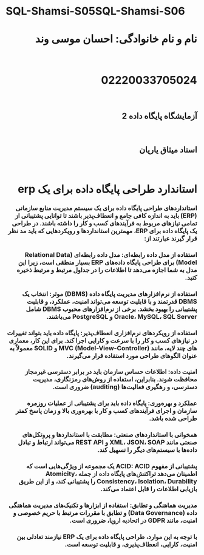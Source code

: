# SQL-Shamsi-S05SQL-Shamsi-S06

<h1 dir="rtl">نام و نام خانوادگی: احسان موسی وند</h1>
<br>
<h1 dir="rtl">02220033705024</h1>
<br>
<h2 dir="rtl">آزمایشگاه پایگاه داده 2</h2>
<br>
<h2 dir="rtl">استاد میثاق یاریان</h2>
<br>
<div dir="rtl">
<h1 dir="rtl">استاندارد طراحی پایگاه داده برای یک erp</h1>
<h3 style="text-align: right;">استانداردهای طراحی پایگاه داده برای یک سیستم مدیریت منابع سازمانی (ERP) باید به اندازه کافی جامع و انعطاف&zwnj;پذیر باشند تا توانایی پشتیبانی از تمامی نیازهای مربوط به فرآیندهای کسب و کار را داشته باشند. در طراحی یک پایگاه داده برای ERP، مهمترین استانداردها و رویکردهایی که باید مد نظر قرار گیرند عبارتند از:</h3>
<h3 style="text-align: right;">استفاده از مدل داده رابطه&zwnj;ای: مدل داده رابطه&zwnj;ای (Relational Data Model) برای طراحی پایگاه داده&zwnj;های ERP بسیار منطقی است، زیرا این مدل به شما اجازه می&zwnj;دهد تا اطلاعات را در جداول مرتبط و مرتبط ذخیره کنید.</h3>
<h3 style="text-align: right;">استفاده از نرم&zwnj;افزارهای مدیریت پایگاه داده (DBMS) موثر: انتخاب یک DBMS قدرتمند و با قابلیت توسعه می&zwnj;تواند امنیت، عملکرد، و قابلیت پشتیبانی را بهبود بخشد. برخی از نرم&zwnj;افزارهای محبوب DBMS شامل Oracle، MySQL، SQL Server و PostgreSQL می&zwnj;باشند.</h3>
<h3 style="text-align: right;">استفاده از رویکردهای نرم&zwnj;افزاری انعطاف&zwnj;پذیر: پایگاه داده باید بتواند تغییرات در نیازهای کسب و کار را با سرعت و کارایی اجرا کند. برای این کار، معماری های چند لایه، مانند MVC (Model-View-Controller) و SOLID معمولاً به عنوان الگوهای طراحی مورد استفاده قرار می&zwnj;گیرند.</h3>
<h3 style="text-align: right;">امنیت داده: اطلاعات حساس سازمان باید در برابر دسترسی غیرمجاز محافظت شوند. بنابراین، استفاده از روش&zwnj;های رمزنگاری، مدیریت دسترسی، و رهگیری فعالیت&zwnj;ها (auditing) ضروری است.</h3>
<h3 style="text-align: right;">عملکرد و بهره&zwnj;وری: پایگاه داده باید برای پشتیبانی از عملیات روزمره سازمان و اجرای فرآیندهای کسب و کار با بهره&zwnj;وری بالا و زمان پاسخ کمتر طراحی شده باشد.</h3>
<h3 style="text-align: right;">همخوانی با استانداردهای صنعتی: مطابقت با استانداردها و پروتکل&zwnj;های صنعتی مانند XML، JSON، SOAP و REST API می&zwnj;تواند ارتباط و تبادل داده&zwnj;ها با سیستم&zwnj;های دیگر را تسهیل کند.</h3>
<h3 style="text-align: right;">پشتیبانی از مفهوم ACID: ACID یک مجموعه از ویژگی&zwnj;هایی است که اطمینان می&zwnj;دهد تراکنش&zwnj;های پایگاه داده از جمله Atomicity، Consistency، Isolation، Durability را پشتیبانی کند، و از این طریق بازیابی اطلاعات را قابل اعتماد می&zwnj;کند.</h3>
<h3 style="text-align: right;">مدیریت هماهنگی و تطابق: استفاده از ابزارها و تکنیک&zwnj;های مدیریت هماهنگی داده (Data Governance) و تطابق با مقررات مرتبط با حریم خصوصی و امنیت، مانند GDPR در اتحادیه اروپا، ضروری است.</h3>
<h3 style="text-align: right;">با توجه به این موارد، طراحی پایگاه داده برای یک ERP نیازمند تعادلی بین امنیت، کارایی، انعطاف&zwnj;پذیری، و قابلیت توسعه است.</h3>
<br>
</div>
